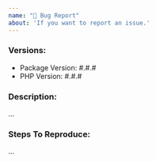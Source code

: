 ```yaml
---
name: "🐛 Bug Report"
about: 'If you want to report an issue.'
---
```


### Versions:

- Package Version: #.#.#
- PHP Version: #.#.#

### Description:

...

### Steps To Reproduce:

...
